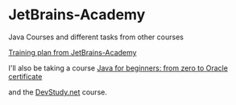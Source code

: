 
# <strong>JetBrains-Academy</strong>

Java Courses and different tasks from other courses

<a href="https://hyperskill.org/">Training plan from JetBrains-Academy</a>

I'll also be taking a course 
<a href="https://www.udemy.com/course/java-oca-oracle/">Java for beginners: from zero to Oracle certificate</a>

and the <a href="https://www.udemy.com/user/devstudy-net/">DevStudy.net</a> course.
